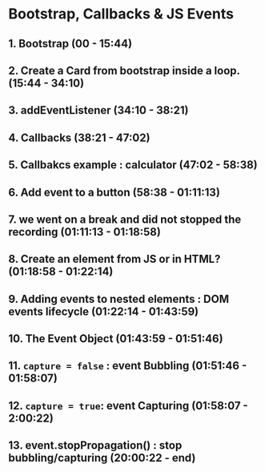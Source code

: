 # Bootstrap, Callbacks & JS Events

## 1. Bootstrap (00 - 15:44)

## 2. Create a Card from bootstrap inside a loop. (15:44 - 34:10)

## 3. addEventListener (34:10 - 38:21)

## 4. Callbacks (38:21 - 47:02)

## 5. Callbakcs example : calculator (47:02 - 58:38)

## 6. Add event to a button (58:38 - 01:11:13)

## 7. we went on a break and did not stopped the recording (01:11:13 - 01:18:58)

## 8. Create an element from JS or in HTML? (01:18:58 - 01:22:14)

## 9. Adding events to nested elements : DOM events lifecycle (01:22:14 - 01:43:59)

## 10. The Event Object (01:43:59 - 01:51:46)

## 11. `capture = false` : event Bubbling  (01:51:46 - 01:58:07)

## 12. `capture = true`: event Capturing (01:58:07 - 2:00:22)

## 13. event.stopPropagation() : stop bubbling/capturing (20:00:22 - end)

